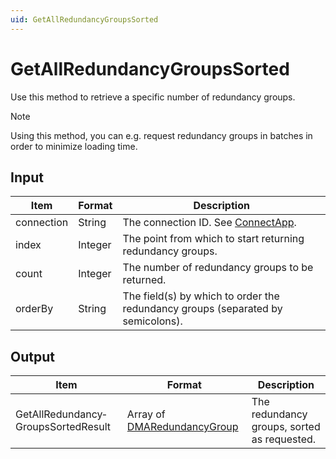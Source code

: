 ```yaml
---
uid: GetAllRedundancyGroupsSorted
---
```


# GetAllRedundancyGroupsSorted

Use this method to retrieve a specific number of redundancy groups.

> [!NOTE]
> Using this method, you can e.g. request redundancy groups in batches in order to minimize loading time.

## Input

| Item       | Format  | Description                                                                     |
|------------|---------|---------------------------------------------------------------------------------|
| connection | String  | The connection ID. See [ConnectApp](xref:ConnectApp).                           |
| index      | Integer | The point from which to start returning redundancy groups.                      |
| count      | Integer | The number of redundancy groups to be returned.                                 |
| orderBy    | String  | The field(s) by which to order the redundancy groups (separated by semicolons). |

## Output

| Item | Format | Description |
|--|--|--|
| GetAllRedundancy­GroupsSortedResult | Array of [DMARedundancyGroup](xref:DMARedundancyGroup) | The redundancy groups, sorted as requested. |
